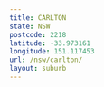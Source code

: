 ```yaml
---
title: CARLTON
state: NSW
postcode: 2218
latitude: -33.973161
longitude: 151.117453
url: /nsw/carlton/
layout: suburb
---
```

